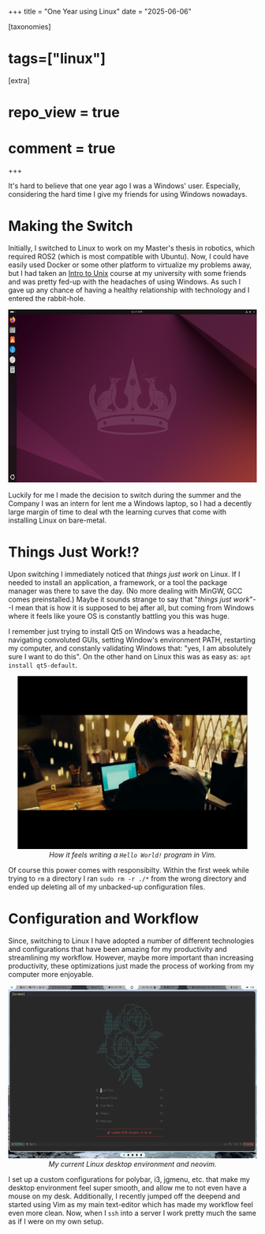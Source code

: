 +++
title = "One Year using Linux"
date = "2025-06-06"

[taxonomies]
# tags=["linux"]

[extra]
# repo_view = true
# comment = true
+++

It's hard to believe that one year ago I was a Windows' user. Especially, considering the hard time I give my friends for using Windows nowadays.

# Making the Switch
Initially, I switched to Linux to work on my Master's thesis in robotics, which required ROS2 (which is most compatible with Ubuntu). Now, I could have easily used Docker or some other platform to virtualize my problems away, but I had taken an [Intro to Unix](https://ece.vt.edu/undergrad/courses/2524.html) course at my university with some friends and was pretty fed-up with the headaches of using Windows. As such I gave up any chance of having a healthy relationship with technology and I entered the rabbit-hole.

<center>
    <img src="/images/ubuntu_noble_numbat.png" height="350" width=auto >
</center>

Luckily for me I made the decision to switch during the summer and the Company I was an intern for lent me a Windows laptop, so I had a decently large margin of time to deal wth the learning curves that come with installing Linux on bare-metal.

# Things Just Work!?
Upon switching I immediately noticed that _things just work_ on Linux. If I needed to install an application, a framework, or a tool the package manager was there to save the day. (No more dealing with MinGW, GCC comes preinstalled.) Maybe it sounds strange to say that "_things just work_"--I mean that is how it is supposed to bej after all, but coming from Windows where it feels like youre OS is constantly battling you this was huge. 

I remember just trying to install Qt5 on Windows was a headache, navigating convoluted GUIs, setting Window's environment PATH, restarting my computer, and constanly validating Windows that: "yes, I am absolutely sure I want to do this". On the other hand on Linux this was as easy as: ```apt install qt5-default```.

<center>
    <img src="/images/limitless.gif" height="350" width=auto >
</center>
<center>
    <i>
        How it feels writing a <code>Hello World!</code> program in Vim.
    </i>
</center>

Of course this power comes with responsibilty. Within the first week while trying to ```rm``` a directory I ran ```sudo rm -r ./*``` from the wrong directory and ended up deleting all of my unbacked-up configuration files.

# Configuration and Workflow

Since, switching to Linux I have adopted a number of different technologies and configurations that have been amazing for my productivity and streamlining my workflow. However, maybe more important than increasing productivity, these optimizations just made the process of working from my computer more enjoyable. 

<center>
    <img src="/images/linux_rice.png" height="350" width=auto >
</center>
<center>
    <i>
        My current Linux desktop environment and neovim.
    </i>
</center>


I set up a custom configurations for polybar, i3, jgmenu, etc. that make my desktop environment feel super smooth, and allow me to not even have a mouse on my desk. Additionally, I recently jumped off the deepend and started using Vim as my main text-editor which has made my workflow feel even more clean. Now, when I ```ssh``` into a server I work pretty much the same as if I were on my own setup.

<br>
<br>
<br>
<br>
